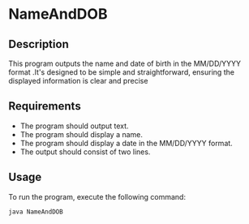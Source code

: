 # NameAndDOB

## Description
This program outputs  the name and date of birth in the MM/DD/YYYY format .It's designed to be simple and straightforward, ensuring the displayed information is clear and precise

## Requirements
- The program should output text.
- The program should display a name.
- The program should display a date in the MM/DD/YYYY format.
- The output should consist of two lines.

## Usage
To run the program, execute the following command:
```sh
java NameAndDOB
